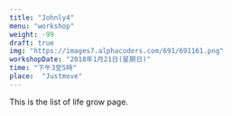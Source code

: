```yaml
---
title: "Johnly4"
menu: "workshop"
weight: -99
draft: true
img: "https://images7.alphacoders.com/691/691161.png"
workshopDate: "2018年1月21日(星期日)"
time: "下午3至5時"
place:  "Justmove"
---
```

This is the list of life grow page.
